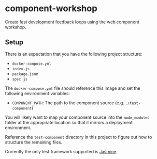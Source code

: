 # component-workshop
Create fast development feedback loops using the web component workshop.

## Setup

There is an expectation that you have the following project structure:

* `docker-compose.yml`
* `index.js`
* `package.json`
* `spec.js`

The `docker-compose.yml` file should reference this image and set the following environment variables:

* `COMPONENT_PATH`: The path to the component source (e.g. `./test-component`)

You will likely want to map your component source into the `node_modules` folder at the appropriate location so that it mirrors a deployment environment.

Reference the `test-component` directory in this project to figure out how to structure the remaining files.

Currently the only test framework supported is [Jasmine](http://jasmine.github.io/).
